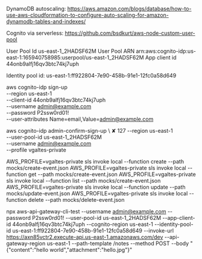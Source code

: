 DynamoDB autoscaling: https://aws.amazon.com/blogs/database/how-to-use-aws-cloudformation-to-configure-auto-scaling-for-amazon-dynamodb-tables-and-indexes/

Cognito via serverless: https://github.com/bsdkurt/aws-node-custom-user-pool






User Pool Id us-east-1_2HADSF62M
User Pool ARN arn:aws:cognito-idp:us-east-1:165940758985:userpool/us-east-1_2HADSF62M
App client id 44onb9alfj16qv3btc74kj7uph

Identity pool id: us-east-1:ff922804-7e90-458b-91e1-12fc0a58d649

aws cognito-idp sign-up \
--region us-east-1 \
--client-id 44onb9alfj16qv3btc74kj7uph \
--username admin@example.com \
--password P2ssw0rd01! \
--user-attributes Name=email,Value=admin@example.com


aws cognito-idp admin-confirm-sign-up \                                                                              ✘ 127
  --region us-east-1 \
  --user-pool-id us-east-1_2HADSF62M \
  --username admin@example.com \
--profile vgaltes-private

AWS_PROFILE=vgaltes-private sls invoke local --function create --path mocks/create-event.json
AWS_PROFILE=vgaltes-private sls invoke local --function get --path mocks/create-event.json
AWS_PROFILE=vgaltes-private sls invoke local --function list --path mocks/create-event.json
AWS_PROFILE=vgaltes-private sls invoke local --function update --path mocks/update-event.json
AWS_PROFILE=vgaltes-private sls invoke local --function delete --path mocks/delete-event.json

npx aws-api-gateway-cli-test --username admin@example.com --password P2ssw0rd01! --user-pool-id us-east-1_2HADSF62M --app-client-id 44onb9alfj16qv3btc74kj7uph --cognito-region us-east-1 --identity-pool-id us-east-1:ff922804-7e90-458b-91e1-12fc0a58d649 --invoke-url https://axn85vctr2.execute-api.us-east-1.amazonaws.com/dev --api-gateway-region us-east-1 --path-template /notes --method POST --body "{\"content\":\"hello world\",\"attachment\":\"hello.jpg\"}"